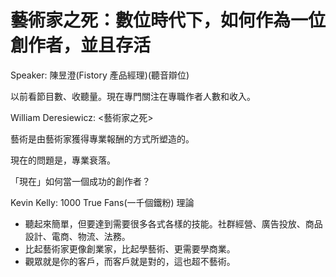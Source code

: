 # 藝術家之死：數位時代下，如何作為一位創作者，並且存活

Speaker: 陳昱澄(Fistory 產品經理)(聽音辯位)

以前看節目數、收聽量。現在專門關注在專職作者人數和收入。

William Deresiewicz: <藝術家之死>

藝術是由藝術家獲得專業報酬的方式所塑造的。

現在的問題是，專業衰落。

「現在」如何當一個成功的創作者？

Kevin Kelly: 1000 True Fans(一千個鐵粉) 理論

- 聽起來簡單，但要達到需要很多各式各樣的技能。社群經營、廣告投放、商品設計、電商、物流、法務。
- 比起藝術家更像創業家，比起學藝術、更需要學商業。
- 觀眾就是你的客戶，而客戶就是對的，這也超不藝術。





